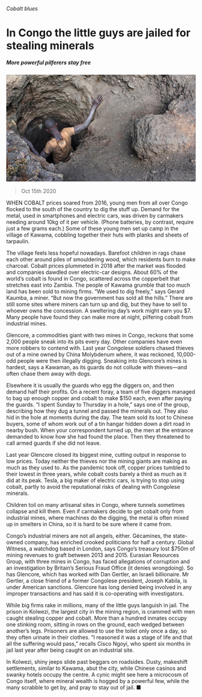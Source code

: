 ###### Cobalt blues

# In Congo the little guys are jailed for stealing minerals 

##### More powerful pilferers stay free 

![image](images/20201017_MAP005_0.jpg) 

> Oct 15th 2020 


WHEN COBALT prices soared from 2016, young men from all over Congo flocked to the south of the country to dig the stuff up. Demand for the metal, used in smartphones and electric cars, was driven by carmakers needing around 10kg of it per vehicle. (Phone batteries, by contrast, require just a few grams each.) Some of these young men set up camp in the village of Kawama, cobbling together their huts with planks and sheets of tarpaulin.


The village feels less hopeful nowadays. Barefoot children in rags chase each other around piles of smouldering wood, which residents burn to make charcoal. Cobalt prices plummeted in 2018 after the market was flooded and companies dawdled over electric-car designs. About 60% of the world’s cobalt is found in Congo, scattered across the copperbelt that stretches east into Zambia. The people of Kawama grumble that too much land has been sold to mining firms. “We used to dig freely,” says Gerard Kaumba, a miner. “But now the government has sold all the hills.” There are still some sites where miners can turn up and dig, but they have to sell to whoever owns the concession. A sweltering day’s work might earn you $7. Many people have found they can make more at night, pilfering cobalt from industrial mines.



Glencore, a commodities giant with two mines in Congo, reckons that some 2,000 people sneak into its pits every day. Other companies have even more robbers to contend with. Last year Congolese soldiers chased thieves out of a mine owned by China Molybdenum where, it was reckoned, 10,000-odd people were then illegally digging. Sneaking into Glencore’s mines is hardest, says a Kawaman, as its guards do not collude with thieves—and often chase them away with dogs.


Elsewhere it is usually the guards who egg the diggers on, and then demand half their profits. On a recent foray, a team of five diggers managed to bag up enough copper and cobalt to make $150 each, even after paying the guards. “I spent Sunday to Thursday in a hole,” says one of the group, describing how they dug a tunnel and passed the minerals out. They also hid in the hole at moments during the day. The team sold its loot to Chinese buyers, some of whom work out of a tin hangar hidden down a dirt road in nearby bush. When your correspondent turned up, the men at the entrance demanded to know how she had found the place. Then they threatened to call armed guards if she did not leave.


Last year Glencore closed its biggest mine, cutting output in response to low prices. Today neither the thieves nor the mining giants are making as much as they used to. As the pandemic took off, copper prices tumbled to their lowest in three years, while cobalt costs barely a third as much as it did at its peak. Tesla, a big maker of electric cars, is trying to stop using cobalt, partly to avoid the reputational risks of dealing with Congolese minerals.


Children toil on many artisanal sites in Congo, where tunnels sometimes collapse and kill them. Even if carmakers decide to get cobalt only from industrial mines, where machines do the digging, the metal is often mixed up in smelters in China, so it is hard to be sure where it came from.


Congo’s industrial miners are not all angels, either. Gécamines, the state-owned company, has enriched crooked politicians for half a century. Global Witness, a watchdog based in London, says Congo’s treasury lost $750m of mining revenues to graft between 2013 and 2015. Eurasian Resources Group, with three mines in Congo, has faced allegations of corruption and an investigation by Britain’s Serious Fraud Office (it denies wrongdoing). So has Glencore, which has worked with Dan Gertler, an Israeli billionaire. Mr Gertler, a close friend of a former Congolese president, Joseph Kabila, is under American sanctions. Glencore has long denied being involved in any improper transactions and has said it is co-operating with investigators.


While big firms rake in millions, many of the little guys languish in jail. The prison in Kolwezi, the largest city in the mining region, is crammed with men caught stealing copper and cobalt. More than a hundred inmates occupy one stinking room, sitting in rows on the ground, each wedged between another’s legs. Prisoners are allowed to use the toilet only once a day, so they often urinate in their clothes. “I reasoned it was a stage of life and that all the suffering would pass,” recalls Cisco Ngoyi, who spent six months in jail last year after being caught on an industrial site.


In Kolwezi, shiny jeeps slide past beggars on roadsides. Dusty, makeshift settlements, similar to Kawama, abut the city, while Chinese casinos and swanky hotels occupy the centre. A cynic might see here a microcosm of Congo itself, where mineral wealth is hogged by a powerful few, while the many scrabble to get by, and pray to stay out of jail. ■

